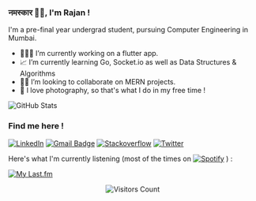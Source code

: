 

###  नमस्कार 🙏🏻, I'm Rajan !

I'm a pre-final year undergrad student, pursuing Computer Engineering in Mumbai.<br> 

- 👨🏻‍💻 I’m currently working on a flutter app. 
- 📈 I’m currently learning Go, Socket.io as well as Data Structures & Algorithms
- 🤝🏻 I’m looking to collaborate on MERN projects.
- 📸 I love photography, so that's what I do in my free time !


<p><img src="https://github-readme-stats.vercel.app/api?username=mahanvyakti&amp;show_icons=true&theme=material-palenight" alt="GitHub Stats"></p>

### Find me here !
[![LinkedIn](https://img.shields.io/badge/-%230077B5.svg?&style=for-the-badge&logo=linkedin&logoColor=white)](https://trcr.tk/tb4e8) [![Gmail Badge](https://img.shields.io/badge/-D14836?style=for-the-badge&logo=gmail&logoColor=white)](mailto:rajan.gaul123@gmail.com) [![Stackoverflow](https://img.shields.io/badge/-FE7A16?logo=stack-overflow&logoColor=white&style=for-the-badge)](https://trcr.tk/mW17n) [![Twitter](https://img.shields.io/badge/-1DA1F2?style=for-the-badge&logo=twitter&logoColor=white)](https://trcr.tk/et2xA)

Here's what I'm currently listening (most of the times on [![Spotify](https://img.shields.io/badge/Spotify-1ED760?&style=for-the-badge&logo=spotify&logoColor=white&width=20)](https://trcr.tk/bAGuG) ) :

[![My Last.fm](https://lastfm-recently-played.vercel.app/api?user=mahan_vyakti&count=2&width=375)](https://www.last.fm/user/mahan_vyakti)  



<p align="center">
<img src="https://visitor-badge.laobi.icu/badge?page_id=mahanvyakti.mahanvyakti" alt="Visitors Count"/>       
</p>
